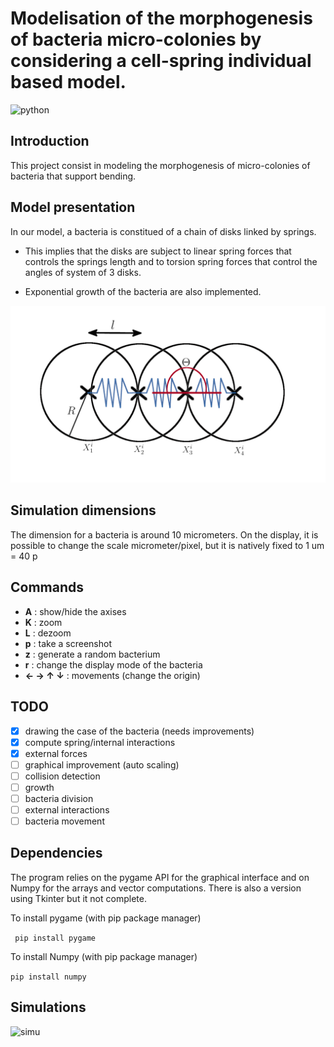 # Modelisation of the morphogenesis of bacteria micro-colonies by considering a cell-spring individual based model. 

![python](https://img.shields.io/badge/langage-Python-yellow)

## Introduction 

This project consist in modeling the morphogenesis of micro-colonies of bacteria that support bending.

## Model presentation
In our model, a bacteria is constitued of a chain of disks linked by springs.
- This implies that the disks are subject to linear spring forces that controls the springs length and to torsion spring forces that control the angles of system of 3 disks. 

- Exponential growth of the bacteria are also implemented.

![model](https://github.com/Rudiio/Images-factory/blob/main/model.png)

## Simulation dimensions

The dimension for a bacteria is around 10 micrometers. On the display, it is possible to change the scale micrometer/pixel, but it is natively fixed to 1 um = 40 p


## Commands
- **A** : show/hide the axises
- **K** : zoom
- **L** : dezoom
- **p** : take a screenshot
- **z** : generate a random bacterium
- **r** : change the display mode of the bacteria
- **← → ↑ ↓** : movements (change the origin)

## TODO

- [X] drawing the case of the bacteria (needs improvements)
- [X] compute spring/internal interactions
- [X] external forces 
- [ ] graphical improvement (auto scaling)
- [ ] collision detection
- [ ] growth
- [ ] bacteria division
- [ ] external interactions
- [ ] bacteria movement

## Dependencies

The program relies on the pygame API for the graphical interface and on Numpy for the arrays and vector computations. There is also a version using Tkinter but it not complete.

To install pygame (with pip package manager)

``` pip install pygame```

To install Numpy (with pip package manager)

``` pip install numpy ```

## Simulations

![simu](https://github.com/Rudiio/Images-factory/blob/main/bacteria1.png)